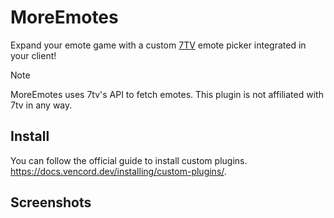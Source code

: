 # MoreEmotes

Expand your emote game with a custom [7TV](https://7tv.app/) emote picker integrated in your client!

> [!NOTE]
> MoreEmotes uses 7tv's API to fetch emotes. This plugin is not affiliated with 7tv in any way.

## Install

You can follow the official guide to install custom plugins. https://docs.vencord.dev/installing/custom-plugins/.

## Screenshots
